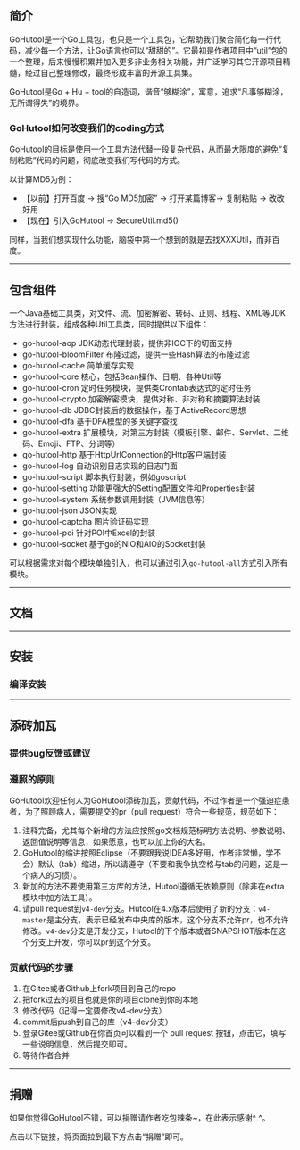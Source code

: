 ## 简介

GoHutool是一个Go工具包，也只是一个工具包，它帮助我们聚合简化每一行代码，减少每一个方法，让Go语言也可以“甜甜的”。它最初是作者项目中“util”包的一个整理，后来慢慢积累并加入更多非业务相关功能，并广泛学习其它开源项目精髓，经过自己整理修改，最终形成丰富的开源工具集。

GoHutool是Go + Hu + tool的自造词，谐音“够糊涂”，寓意，追求“凡事够糊涂，无所谓得失”的境界。

### GoHutool如何改变我们的coding方式

GoHutool的目标是使用一个工具方法代替一段复杂代码，从而最大限度的避免“复制粘贴”代码的问题，彻底改变我们写代码的方式。

以计算MD5为例：

- 【以前】打开百度 -> 搜“Go MD5加密” -> 打开某篇博客-> 复制粘贴 -> 改改好用
- 【现在】引入GoHutool -> SecureUtil.md5()

同样，当我们想实现什么功能，脑袋中第一个想到的就是去找XXXUtil，而非百度。

-------------------------------------------------------------------------------

## 包含组件
一个Java基础工具类，对文件、流、加密解密、转码、正则、线程、XML等JDK方法进行封装，组成各种Util工具类，同时提供以下组件：

- go-hutool-aop             JDK动态代理封装，提供非IOC下的切面支持
- go-hutool-bloomFilter     布隆过滤，提供一些Hash算法的布隆过滤
- go-hutool-cache           简单缓存实现
- go-hutool-core            核心，包括Bean操作、日期、各种Util等
- go-hutool-cron            定时任务模块，提供类Crontab表达式的定时任务
- go-hutool-crypto          加密解密模块，提供对称、非对称和摘要算法封装
- go-hutool-db              JDBC封装后的数据操作，基于ActiveRecord思想
- go-hutool-dfa             基于DFA模型的多关键字查找
- go-hutool-extra           扩展模块，对第三方封装（模板引擎、邮件、Servlet、二维码、Emoji、FTP、分词等）
- go-hutool-http            基于HttpUrlConnection的Http客户端封装
- go-hutool-log             自动识别日志实现的日志门面
- go-hutool-script          脚本执行封装，例如goscript
- go-hutool-setting         功能更强大的Setting配置文件和Properties封装
- go-hutool-system          系统参数调用封装（JVM信息等）
- go-hutool-json            JSON实现
- go-hutool-captcha         图片验证码实现
- go-hutool-poi             针对POI中Excel的封装
- go-hutool-socket          基于go的NIO和AIO的Socket封装

可以根据需求对每个模块单独引入，也可以通过引入`go-hutool-all`方式引入所有模块。

-------------------------------------------------------------------------------

## 文档 

-------------------------------------------------------------------------------

## 安装

### 编译安装


-------------------------------------------------------------------------------

## 添砖加瓦

### 提供bug反馈或建议

### 遵照的原则

GoHutool欢迎任何人为GoHutool添砖加瓦，贡献代码，不过作者是一个强迫症患者，为了照顾病人，需要提交的pr（pull request）符合一些规范，规范如下：

1. 注释完备，尤其每个新增的方法应按照go文档规范标明方法说明、参数说明、返回值说明等信息，如果愿意，也可以加上你的大名。
2. GoHutool的缩进按照Eclipse（不要跟我说IDEA多好用，作者非常懒，学不会）默认（tab）缩进，所以请遵守（不要和我争执空格与tab的问题，这是一个病人的习惯）。
3. 新加的方法不要使用第三方库的方法，Hutool遵循无依赖原则（除非在extra模块中加方法工具）。
4. 请pull request到`v4-dev`分支。Hutool在4.x版本后使用了新的分支：`v4-master`是主分支，表示已经发布中央库的版本，这个分支不允许pr，也不允许修改。`v4-dev`分支是开发分支，Hutool的下个版本或者SNAPSHOT版本在这个分支上开发，你可以pr到这个分支。

### 贡献代码的步骤

1. 在Gitee或者Github上fork项目到自己的repo
2. 把fork过去的项目也就是你的项目clone到你的本地
3. 修改代码（记得一定要修改v4-dev分支）
4. commit后push到自己的库（v4-dev分支）
5. 登录Gitee或Github在你首页可以看到一个 pull request 按钮，点击它，填写一些说明信息，然后提交即可。
6. 等待作者合并

-------------------------------------------------------------------------------

## 捐赠

如果你觉得GoHutool不错，可以捐赠请作者吃包辣条~，在此表示感谢^_^。

点击以下链接，将页面拉到最下方点击“捐赠”即可。
